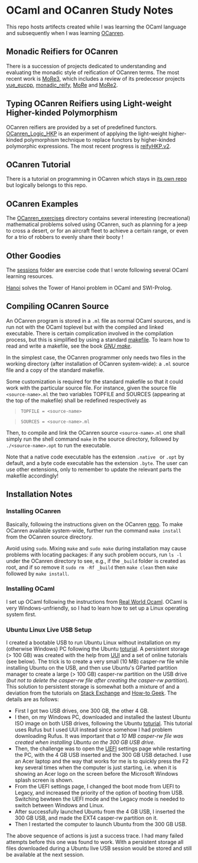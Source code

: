 # OCaml and OCanren Study Notes

This repo hosts artifects created while I was learning the OCaml language and
subsequently when I was learning [OCanren](https://github.com/JetBrains-Research/OCanren).


## Monadic Reifiers for OCanren 

There is a succession of projects dedicated to understanding and evaluating the monadic style of reification of OCanren terms. The most recent work is [MoRe3](MoRe3), which includes a review of its predecesor projects [yue_eucpp](yue_eucpp), [monadic_reify](monadic_reify), [MoRe](MoRe) and [MoRe2](MoRe2).

## Typing OCanren Reifiers using Light-weight Higher-kinded Polymorphism

OCanren reifiers are provided by a set of predefined functors.  [OCanren_Logic_HKP](OCanren_Logic_HKP) is an experiment of applying the light-weight higher-kinded polymorphism technique to replace functors by higher-kinded polymorphic expressions. The most recent progress is [reifyHKP.v2](OCanren_Logic_HKP/reifyHKP/v2/). 

## OCanren Tutorial

There is a tutorial on programming in OCanren which stays in [its own repo]( https://github.com/YueLiPicasso/OCanrenTutorial) but logically belongs to this repo.


## OCanren Examples

The [OCanren_exercises](OCanren_exercises) directory contains several interesting (recreational)
mathematical problems solved using OCanren, such as planning for a jeep to
cross a desert, or for an aircraft fleet  to achieve a certain range, or even for a trio of
robbers to evenly share their booty !


## Other Goodies

The [sessions](sessions) folder are exercise code that I wrote following several OCaml learning resources.

[Hanoi](Hanoi) solves the Tower of Hanoi problem in OCaml and SWI-Prolog. 


## Compiling OCanren Source

An OCanren program is stored in a `.ml` file as normal OCaml sources, and is run not with the OCaml toplevel but with the compiled and linked executable.
There is certain complication involved in the compilation process, but this is simplified  by using a standard
[makefile](https://github.com/YueLiPicasso/intro_ocaml/blob/master/Hanoi/ocanren/Makefile). To learn how to read and write a makefile, see the 
book [_GNU make_](https://www.gnu.org/software/make/manual/).

In the simplest case, the OCanren programmer only needs two files in the working directory (after
installation of OCanren system-wide): a `.ml` source file and a copy of the standard makefile.

Some customization is required for the standard makefile so that it could work
with the particular source file. For instance, given the source file `<source-name>.ml` the two variables TOPFILE and SOURCES (appearing at the top of the makefile) shall be redefined respectively as

> `TOPFILE = <source-name>`

> `SOURCES = <source-name>.ml`

Then, to compile and link the OCanren source `<source-name>.ml` one shall simply run the shell command `make` in the source directory, followed by `./<source-name>.opt` to run the executable. 

Note that a native code executable has the extension `.native ` or `.opt` by default, and a byte code executable has the extension `.byte`. The user can use other extensions, only to remember to update the relevant parts the makefile accordingly! 

## Installation Notes

### Installing OCanren

Basically, following the instructions given on the OCanren [repo](https://github.com/JetBrains-Research/OCanren). To make OCanren available system-wide, further run the command `make install` from the OCanren source directory.

Avoid using `sudo`. Mixing `make` and `sudo make` during installation may cause problems with locating packages:
if any such problem occurs, run `ls -l` under the OCanren directory to see, e.g., if the `_build` folder is created as root, and if so remove it `sudo rm -Rf _build` then `make clean` then `make` followed by `make install`.



### Installing OCaml

I set up OCaml following the instructions from [Real World Ocaml](http://dev.realworldocaml.org/install.html). OCaml is very Windows-unfriendly, so I had to learn how to set up a Linux operating
system first.  

### Ubuntu Linux Live USB Setup

I created a bootable USB to run Ubuntu Linux without installation on my (otherwise Windows) PC following the Ubuntu [toturial](https://ubuntu.com/tutorials/tutorial-create-a-usb-stick-on-ubuntu#1-overview). A persistent storage (> 100 GB) was created with the help from [UUI](https://www.pendrivelinux.com/universal-usb-installer-easy-as-1-2-3) and a set of online tutorials (see below). The trick is to create a very small (10 MB) casper-rw file while installing Ubuntu on the USB, and then use Ubuntu's GParted partition manager to create a large (> 100 GB) casper-rw partition on the USB drive (_but not to delete the casper-rw file after creating the casper-rw partition_). This solution to persistent storage is somewhat both a mixture of and a deviation from the tutorials on [Stack Exchange](https://askubuntu.com/questions/397481/how-to-make-a-persistent-live-ubuntu-usb-with-more-than-4gb) and [How-to Geek](https://www.howtogeek.com/howto/14912/create-a-persistent-bootable-ubuntu-usb-flash-drive/). The details are as follows:

* First I got two USB drives, one 300 GB, the other 4 GB.
* I then, on my Windows PC, downloaded and installed the lastest Ubuntu ISO image on both USB drives, following the Ubuntu [toturial](https://ubuntu.com/tutorials/tutorial-create-a-usb-stick-on-ubuntu#1-overview). This tutorial uses Rufus but I used UUI instead since somehow I had problem downloading Rufus. It was important that _a 10 MB casper-rw file was created when installing Ubuntu on the 300 GB USB drive_.
* Then, the challenge was to open the [UEFI](https://www.windowscentral.com/how-enter-uefi-bios-windows-10-pcs) settings page while restarting the PC, with the 4 GB USB inserted and the 300 GB USB detached. I use an Acer laptop and the way that works for me is to quickly press the F2 key several times when the computer is just starting, i.e. when it is showing an Acer logo on the screen before the Microsoft Windows splash screen is shown. 
* From the UEFI settings page, I changed the boot mode from UEFI to Legacy, and increased the priority of the option of booting from USB. Switching bewteen the UEFI mode and the Legacy mode is needed to switch between Windows and Linux.
* After successfully launched Ubuntu from the 4 GB USB, I inserted the 300 GB USB, and made the EXT4 casper-rw partition on it.
* Then I restarted the computer to launch Ubuntu from the 300 GB USB.

The above sequence of actions is just a success trace. I had many failed attempts before this one was found to work. With a persistent storage all files downloaded during a Ubuntu live USB session would be stored and still be available at the next session.  
